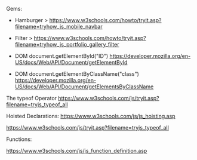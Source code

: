 
Gems:

* Hamburger > https://www.w3schools.com/howto/tryit.asp?filename=tryhow_js_mobile_navbar
* Filter > https://www.w3schools.com/howto/tryit.asp?filename=tryhow_js_portfolio_gallery_filter

* DOM document.getElementById("ID") https://developer.mozilla.org/en-US/docs/Web/API/Document/getElementById
* DOM document.getElementByClassName("class") https://developer.mozilla.org/en-US/docs/Web/API/Document/getElementsByClassName

The typeof Operator https://www.w3schools.com/js/tryit.asp?filename=tryjs_typeof_all


Hoisted Declarations: https://www.w3schools.com/js/js_hoisting.asp

https://www.w3schools.com/js/tryit.asp?filename=tryjs_typeof_all

Functions:

https://www.w3schools.com/js/js_function_definition.asp
